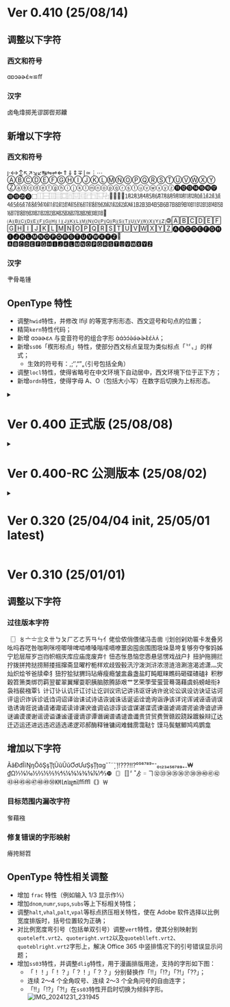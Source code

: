 # Ver 0.410 (25/08/14) 
 ## 调整以下字符
 ### 西文和符号
 ɑɒɔəɚέ≈≌ﬀ
 ### 汉字
 卤龟㸆掷羌谬踯辔郑齉
 ## 新增以下字符
 ### 西文和符号
 ȷ‧↔↕↖↗↘↙↹⇋⇌⇐⇑⇓⇕∓∣≃⋮⋯ⒶⒷⒸⒹⒺⒻⒼⒽⒾⒿⓀⓁⓂⓃⓄⓅⓆⓇⓈⓉⓊⓋⓌⓍⓎⓏⓐⓑⓒⓓⓔⓕⓖⓗⓘⓙⓚⓛⓜⓝⓞⓟⓠⓡⓢⓣⓤⓥⓦⓧⓨⓩ⓫⓬⓭⓮⓯⓰⓱⓲⓳⓴⓿⬚⿰⿱⿲⿳⿴⿵⿶⿷⿸⿹⿺⿻⿼⿽⿾⿿㋀㋁㋂㋃㋄㋅㋆㋇㋈㋉㋊㋋㍘㍙㍚㍛㍜㍝㍞㍟㍠㍡㍢㍣㍤㍥㍦㍧㍨㍩㍪㍫㍬㍭㍮㍯㍰㏠㏡㏢㏣㏤㏥㏦㏧㏨㏩㏪㏫㏬㏭㏮㏯㏰㏱㏲㏳㏴㏵㏶㏷㏸㏹㏺㏻㏼㏽㏾🄍🄐🄑🄒🄓🄔🄕🄖🄗🄘🄙🄚🄛🄜🄝🄞🄟🄠🄡🄢🄣🄤🄥🄦🄧🄨🄩🄯🄰🄱🄲🄳🄴🄵🄶🄷🄸🄹🄺🄻🄼🄽🄾🄿🅀🅁🅂🅃🅄🅅🅆🅇🅈🅉🅐🅑🅒🅓🅔🅕🅖🅗🅘🅙🅚🅛🅜🅝🅞🅟🅠🅡🅢🅣🅤🅥🅦🅧🅨🅩🅮🅰🅱🅲🅳🅴🅵🅶🅷🅸🅹🅺🅻🅼🅽🅾🅿🆀🆁🆂🆃🆄🆅🆆🆇🆈🆉
 ### 汉字
 ⺺⻣⻪锺
 ## OpenType 特性
 - 调整`hwid`特性，并修改 Ifijl 的等宽字形形态、西文逗号和句点的位置；
 - 精简`kern`特性代码；
 - 新增 ɑɔəɚɛʌ 与变音符号的组合字形 ɑ̀ɑ́ɔ̀ɔ́ə̀ə́ɚ̀ɚ́ɛ̀ɛ́ʌ̀ʌ́；
 - 新增`ss06`「楔形标点」特性，使部分西文标点呈现为类似标点「〝〞〟」的样式；
   - 生效的符号有：,;‘’‚“”„（引号包括全角）
 - 调整`locl`特性，使得省略号在中文环境下自动居中，西文环境下位于正下方；
 - 新增`ordn`特性，使得字母 A、O（包括大小写）在数字后切换为上标形态。

<details><summary>
  
# Ver 0.400 正式版 (25/08/08)
</summary>
 
 ## 调整以下字符
 倌匦场废扬拖拨挞捶撷杨梆棰殇汤泼涫涮潲炀烫璁畅疡疯砀绑缬肠荡荩觞讽豳逭铴飒飓饧 
 ## 新增以下字符
 ### 西文及符号
 İ⃝⃞Ⅿ〰̹〷〻㊟
 ### 简体版新增符号
 ㊞㊟㊣㊤㊥㊦㊧㊨ 
 ### 汉字
 㤘㧐㧟㸆䁖䏝䥽䦃丏僰匜厾叆呣唵嗐嗞嘚嘡嚄囧垱埵堉塆奭姮媭嫚屌峣嵖恓愔拃拤挦捯捽揳摽旸杻柈栟梿棁棻榖沨浕浥湉滃滪滫澥炘烜焗熜熥牁牂牤獴玕玙玠玡玥玦玭珰琤琫琯瑄璈璘璠璪瓘疭瘆盉眊眬睄祾秾窣 窸箓粿縠纴罽羑翚膙臜芼茀茓藠螠褟訚豨赟跐跶踒蹚蹽蹾郿鋆铻锜镚镠镴镵闿阇雱霨靰靸靿鞡鞧鞬颎颙饸饹馃骎魆鲀鳀鸮鸻鹐鹮齁齉𠳐𥻗𬉼 
 ## OpenType 新增特性
 - 新增汉字「印正上中下左右大小」+  「 ⃝」`U+20DD` 包围符号的组合字形；
 - 增加多重叹号和问号组合「？！！！」「？！！！！」「！！！！！」的自由连字。
 - 新增组合「！！！！！」对`ss03`「漫画标点符号」的支持。
</details>

<details><summary>
  
# Ver 0.400-RC 公测版本 (25/08/02)
</summary>
 
 ## 调整以下字符
 ### 西文与符号
 ¨´̈́΅⁺⁻₊₋⁈⁉ㄋㄓㄔㄗㄘㄞㄥㄩㄫㄭ㈠㈡㈢㈣㈩︖？
 ### 汉字
 #### 完整版
 丬为书买亠亮亻们伪侣俩俪俸倦偎偿傣傩傲兑养冖冗军冫凑凫凳函凿刂刭券刹剐割办劣劲劵勇匮华协卷叁叠吓吵咔哇哎哔啭啮嗓嗟嗷嘛嘤嚣囱圆圈坠垫埆埚塌墙夺奉奏妙娑娴宀**寀寘**少层嵯巅巢帮帼库廨弑弥径徭忄忾怂恸恽您悬悯惓惘愤懈扌扪抄拔拳捧掰揄揍搁搓搪摇撺攒敖斓斛新春杂条杪枞桷梏棒椿榈榘榛榻槎槲樯橱步毁毂毕氨氵汇沙泰泵泸泾洱浔涂涡涤润涧渗渝渺滇滕滨潍潞澜灬炒烃烛烨烷煞熬犭玺琏瑜瑳瑶畅疬痉痫瘘瘩癫皲皴眇眷着睐瞎瞒瞧瞬砂确碌磋磔磷礻祓祢祸秒秦称秽稳穑窝简篱系素索紫縢纛纟纪纱纵经绦绻缈缮耸聍聚胁胫脖腾臻舂舜舞舟舻艹苎苏荟荡莎莴蓁蓦蔷薪藤虾蚕蜗蜷蝓螯蟹衤裹褒览觚觜觞解触誊讠讫讶诌诬谣谰豢赉赍赘趋跋蹉蹋蹒蹿轻辆辏迈返迩遐遥遨邂邹郄鉴钅钞铝锅锉键镰问阎阏阑阒阔阖阙降隐雏雕颈颐颦飙饣驽骊骞鲁鳌鳖鳞鹞麟麾黻龀龃龄龆龈龉龊龋龌龛
 > 「寀」「寘」二字本不在目标范围内，但「铁蒺藜体」相关议题中涉及到该汉字，故做出修改。
 #### 仅简体版
 ㈦七似拟柒聚苡虍裹褒述骤
 ## 新增以下字符
 ### 西文
 ĈĉŜŝẐẑﬀ
 ### 汉字
 仃仨仫仵伢伥伧佟佤佧佴佾侉俅俜倌倜倮偌偾傧傺僦僬儇儋兕兖冁凇凼刖刿剜剡劁劂劐劓劢勐匦卟卣卺厍厣吒吖吣吲呃呋呔呖呤呦呲咂咚咝咣咦咭咴咻咿哌哏哐哒哓哕哙哚哜哝哞哧哳唑唛唢唣唪唰唷唼唿啁啉啐啕啵啶啷喁喈喏喑喔喱喵喹喽喾嗉嗌嗍嗑嗒嗖嗝嗥嗨嗪嗬嗲嗳嗵嘈嘌嘏嘞嘟嘣嘧嘬嘭噍噔噗噘噙噜噢噱噻噼嚅嚓嚯囔囝囡囫囵圊圩圪圬圯圳坌坜坨坫坭坳坶坻垅垆垌垡垧垭垲垴垸埏埕埙埝埤埭埯埸埽堍堞堠塄塍塥塬墀墁墉墚墼夔夤夼妗妞妩妫姗姘姝姣姹娈娌娓娣娲婊婕婺媲媵媸嫒嫘嫜嫠嫫嫱嬗嬴嬷孢孬宄宓尕尜尥屙屦岈岙岜岢岣岵岽峁峄峋峒峤崂崃崆崞崤崦崮崴崽崾嵇嵊嵛嵝嵫嵴嶙巯帔帱帻幛幞庀庋庥庳庹庾廑廒弈弪彀彘徉徜徵忉忐忑忪忭忮怍怵怼恧恹悝悱悻惝惬愦愫憝憷懵戆戕戗戢戤戥戬戽戾扃拚挢挲挹捃捋捭捱掊掭掮掼揎揞揠揲揸揿搋搌搛搠搡搿摁摅摒摞摭撄撖撙撷撸擀擐擗擤攉攥攮敉敫旎旖旮旯旰昝晡晷暌曛朊朐杌杩枘枨枰枵柃柙柽栊栝栳桉桊桕桫棰棼椐椟椤楂楗楦楱榀榇榉榍榫榭槔槠樘樨樾橐橛橥檑檫歆殓殛毪毵毹毽氅氆氇氍氕氘氙氚氡氩氪氽汆汊汔汩汴沅沔沣沩沭沲泐泔泖泠泫泮泶泺洇洎洚洧洮洹浈浍浞浠浼涑涔涞涠涫涿淝淠渌渎渑湄湓湔溆溧溱溴溻滏滗滟滠滹漤漪漭漯漶潆潢潲澉澌澍澧澶濉濞瀣瀵瀹灏灞炜炝炱炷烀烊焐焓焖焯焱煊煨煲煳煸煺熘熠熵爝牖牦牮牯牿犄犋犍犏犟犰犴犸狁狍狨狲狳狴狺狻猁猃猓猕猞猡猢猱猸猹獍獐獒獠獬獯獾玎玑玟玮珏珙珧珩琊琚琛琨琬琰瑗瑭瑷璀璁璇璐璜璨璩璺瓒瓞瓴瓿甏甙甾畀畈畎畲畹疃疖疰疴痄痖痤痦痧痱瘀瘃瘅瘊瘌瘐瘕瘗瘙瘛瘥瘭瘳瘵瘼瘿癀癃癍癔癯皤盱眙眚眢眭眵睃睽瞀瞌瞍瞟瞢瞵矬矸砀砉砑砗砘砜砝砟砣砩砬砭砹砻砼硇硌硐硪硭碜碡碥碲碹磉磙磲礅礓礞礤礴祆祛祜祧禚秭稂稃稆稣稹穸窀窆窠窨窬窳竽笪笫笮笱笸笾筇筘筠筢筲筻箅箐箢箨箬篚篪篼篾簋簌簏簖簦籼粑粞粼糁糇糈糌糍糗糨絷綦繇纥纨纾绂绉绋绌绔绠绡绨绱绲绺缂缃缇缋缌缍缏缑缜缡缣缫缱缳缵罄罡罱罾羟羧羰羼羿翥翮耖耠耢耥耦耧耩耱耵耷聃聩聱肀肜肟肫肷肼肽胂胍胗胨胩胬胭胲脎脒脘脞脬脲脶腙腚腠腩膑膦膪臁臌臬舡舢舨舭舯舴舾艄艉艋艏艴艽艿芄芈芊芎芏芑芗芘芡芤芨芩芪芮芴芷芾苁苄苈苊苋苕苘苠苤苷茇茈茌茚茛茭茳茺茼荃荑荜荥荩荪荬荭荮荽莒莘莛莜莩莰莶菀菔菝菡菥菪菸菹萁萆萏萑萘萜萦葑葙葚葜葳葶葸蒇蒈蒉蒌蒎蒗蒯蒺蒽蓓蓠蓥蓰蔌蔸蔹蔻蕖蕞蕤蕲蕹蕺蕻薅薏薷藿蘅蘧蘩蘼虢虬虮虺虼虿蚝蚧蚨蚱蚴蚵蚺蛐蛑蛘蛱蛳蛴蜇蜞蜢蜣蜮蜱蜾蝈蝤蝥蝰蝻蝽螅螈螋螓螗螨螬螭螵蟊蟑蟓蟛蟥蟪蟮蠃蠊蠓蠛蠲蠼袼裉裎裒裢裣裥裰裱褙褚褡褰襻觑觖觥觫觯觳訇訾诎诓诖诜诩诶诼诿谂谇谖谘谠谫谯谳豇豉豳贶赅赇赓赕赜趄趑趔趱趸趼趿跆跎跗跞跬跹跽踅踔踣踮踹踺踽蹀蹁蹩蹯蹰躐躜躞軎轫轱轵轷轺辁辋辚迓迕迤迨迮迳逄逦逭逯遄遛遢遴邈邋邕邗邙邛邝邬邰邳邴邶邺邾郇郏郐郓郗郜郦郫郯郾鄄鄞鄢鄣鄯鄱鄹酃酆酏酐酡酤酯酴酹酽酾醅醌醑醣醭醮銎鋈鍪鎏鏊鐾鑫钌钍钔钕钚钛钪钫钬钭钯钶钷钸钹钼钽铈铋铌铑铒铕铖铘铞铟铤铥铧铩铪铯铴铵铷铹铼铽锃锆锇锊锍锎锏锒锓锔锕锘锛锝锟锩锪锫锬锲锴锶锸锼锿镄镅镆镉镎镏镓镔镖镗镙镟镤镥镧镨镩镪镬镯镱镲镳闫闱闳闶阃阆阊阌阍阕阗阚阢阼阽陉陔陧陴隳雒雩靓鞒鞔鞯鞲韪韫顸顼颀颌颏颛颟颡颥飑飕飚飧餍饔饧饩饪饽馀馄馇馊馐馓馕驵驸驺骅骒骘骛骜骝骟骢骣骱骶骷骺髁髂髋髌髡髹鬈鬏魈鲅鲎鲐鲒鲕鲚鲞鲟鲠鲡鲢鲥鲦鲩鲮鲰鲳鲴鲺鲼鳊鳋鳎鳐鳓鳘鳙鳜鳝鸬鸲鸶鸸鸹鸺鹁鹂鹆鹇鹋鹌鹕鹚鹛鹣鹨鹱鹾麂麇麽黟黢黧黪鼋鼍鼐鼗鼙鼢鼯鼷鼹鼽齄龅龇
 > 仅限完整版：冤屠杓櫛
 ## 移除以下字符（仅限简体版）
 仮卆咜愑戝晥曵犂砡穀舩豼
 > 若需使用以上字符的字形，请使用完整版。
 ## OpenType 特性相关调整
 - 调整部分`dlig`特性自由连字，用于漫画排版用途，支持的字形如下：
   - 「大正」「明治」「昭和」「平成」「令和」年号合字竖排形式；
   - 连续 5 个全角叹号、多重叹号和问号组合「！！？」「！！！？」「？！！」的自由连字。
 - 新增`ss04`/`twid`和`ss05`/`qwid`特性，分别用于三分宽、四分宽数字及部分符号；
   - 支持三分宽数字及符号的符号：0123456789—-=,.()/:;·
   - 支持四分宽数字及符号的符号：0123456789—-=,.()/:;
 - 新增`chws`,`vchw`上下文标点半角间距特性；
 - 调整`hwid`,`fwid`,`pwid`特性，使得更多字符支持此特性；
   - 支持此特性的有：ASCII 所有字符、部分货币符号、常用标点符号、片假名。
</details>

<details><summary>
 
# Ver 0.320 (25/04/04 init, 25/05/01 latest)
</summary>

 ## 调整以下字符 
   ### 过往版本字符 
   #### 西文与符号 
   ˇˉˊˋ˙΄΅ΐάέήίΰνρσόύώƯưỚớỜờỞởỠỡỢợứỬửỮữỨỪừỰự
   #### 汉字 
   糸亵仿佣侗侧俪倘值倾偿傈傣傻僳儆兹凑凤删刽剀剐剑办务劳势匾协单卖卢卫厕厢叁另叼吓吨启吴呐呙呜呸咕咛咱哆响哎哪哼唉唤唬啃啊啥啦啪啬啸喂嗦嘎嘻嘿噶嚣嚷嚼园圣坍块坚坝坠坯坷垄垒垫埚埴堑墒墙墩备夯奂奋奖妆妇妒姬娱婴婶婷孽审宪宾尔尝尧屣屿岗峥嵘巩币师帕带帮幂开强录彻忏忾怀怃恻恿悫惊惋惦惫憨懒懲戋执抨抿拦拽挖挚挝挪捂捅捆换捣掂掇掐掺揍揪揭搐搞搪摆摔摹撂撇撑撬擞攒敌晌朵杀杂枣柰标栏树桌桨梆榈榘榨氖氟氢氧氨氮氰氲汇汹沉沏泷泾洁洼浆浊测涉涣涤涩淖渍渔渖渗湎湿溅滁滚满漳潋潞濒灬炔炕烂烘烛烤烦烫热烯烷焕爹牺狈狮猎玺璎瓠瓣瓤甩甭电疗疙疟疤疬疯痈痪痹瘫瘰癣皑监盔盘盼眨眯睬瞒瞪矗础硕确碉碘碳磷磺祸离秃秆种秫稳穑穷窍窑窜窝窦竞笺筛筷筹箦篓篡篱籁粪系紊素索紧紫累絮綮練縢縻繁纂纛绑缧缩罂罗罢耸聂聋联聪肃肾肿胁胜脍脏腊腭膛臃臊舀艳艹节芜芰苇茑茧荔荟荫药莆莴菏萝萧萨蓟蔫蔷蔺蕴蘑蘸虏虑虽虾蚕蛀蛊蛏蛰蜈蜓蜕蜗蜡蝇蝾螺衬衮袄袭裤褪诘责贤败账货贪贫贽赃资赆赈赉赌赎赙赚赝赠赡赵趟跃跑跸踌踢踩蹈蹋蹐蹒蹦蹬蹭蹿躺邢邮郑郴酝酮酱酿鉴铭锉队阱阳阴际陆陕陡陨隐隽雏雾霉靥靳靶颦飓飘骡鲧鸷齑
 > 除目标字汇汉字外，此更新还参照 Std 级别日文字体，修改以下表外字：兎囀訊訝謁賓類鴉
 ## 新增以下字符 
  ### 西文与符号 
  ĿŀŐőŶŷƗȲȳɄɒɔəɚɛɜɝɨɪɵɹʃʉʊʌʒʹˈˌ˪˫̣̤̦̉̍̈́͘ᴜḶḷṂṃṆṇṞṟṲṳẠạẢảẤấẦầẨẩẪẫẬậẮắẰằẲẳẴẵẶặẸẹẺẻẼẽỂểỄễỆệỈỉỊịỌọỎỏỐốỒồỔổỖỗỘộỚớỜờỞởỠỡỢợỤụỦủỨứỪừỬửỮữỰựỲỳỴỵỶỷỸỹ‵ⁿ⌃㊣㋿
  ### 汉字 
  凞匇卽姸寬幷徵擊昞曆栁歷淚溫狀瑢絜緣虛錄鍊靕朗﨑﨤謁逸𠮟
  ### 补充简体版缺失的字符
 检初救械享梅梁梦遭荷梯睛株爬桶焊梨桩兔磊歇梧梭梳犀梓桢梗坞桨瑙茁梢俨梆梵岫砥臾猷氦梏挛叟偬胯笞桷檗尻桴辶梃篥尢龠舁梠梼偰
</details>
 
# Ver 0.310 (25/01/01)
 ## 调整以下字符
 ### 过往版本字符
 〖〗〥〦〧〨〩〹ㄅㄆㄏㄛㄜㄞㄢㄣ亻佬侩侬俏偎储冯击凿刂划创剁劝匾卡发叠另吆吗吞呓咎咖咧咪唠唧啡啤啮喳嗓嗡嗦嘀嘹噩囟囤囱围图圾垛垦垮复够夯夺奓妈姊宁尬层屉岁岂岿帜帼庆库应庙庞废弃忄忸态怅恳恼您悫悬惩愣戏战户扌扭护拖拥拦拧拨拼挎挞捞掰搂摇撺斋显曜柠栀样欢歧毁毂汛泞泼浏浒浓涝涟涪涮渲渴滤潇灬灾灿炽烩爷爸牍牵犭狃狞狯狱猬玛玷瘠瘦瘾皱盅盎盏盐盯盹眶睐瞧码砸碟碴磕礻积秽穀笤箫类绑罚羁翌翟翠翼耀耍职胰脑脓腾舔艰艹艺荣荸莹萤营蓦蔼藉虞蚂螃衄衔衤袅裆裴襁覃讠计订讣认讥讦讧讨让讫训议讯记讲讳讴讶讷许讹论讼讽设访诀证诂诃评诅识诈诉诊诋诌词诏译诒诔试诗诘诙诚诛话诞诟诠诡询诣诤该详诧诨诫诬语诮误诰诱诲诳说诵请诸诹诺读诽课谀谁调谄谅谆谈谊谋谌谍谎谏谐谑谒谓谔谕谗谙谚谛谜谝谟谡谢谣谤谥谦谧谨谩谪谬谭谮谰谱谲谴谵谶贵贷贸费贺赣跤跷跺踱躲辩辽达迁迈运还进远违迟适选递逻邓郝酶释锉镛闼难雠雳霭鞑饣馍马鬓魃鲫鸠鸡鹦龛
 ## 增加以下字符
 ĂăĐđĨĩŊŋŎŏŞşŢţŨũŬŭƠơƯưȘșȚțɑɡˇˉˊˋ˙̣̦‼⁇⁈⁉⁰⁵⁶⁷⁸⁹⁺⁻₀₁₂₃₄₅₆₇₈₉₊₋₩₫Ω⅐⅑⅒⅓⅔⅕⅖⅗⅘⅙⅚⅛⅜⅝⅞⅟↉❿〘〙〚〛〞゙゚ゟ゠ヿ㉜㉝㉞㉟㊱㊲㊳㊴㊵㊶㊷㊸㊹㊺㊻㊼㊽㊾㊿㏎㏑㏒㏕ﬃﬄ｟｠￦
 ### 目标范围内漏改字符
 奓藉襁
 ### 修复错误的字形映射
 瘠挎掰笤
 ## OpenType 特性相关调整
   - 增加 `frac` 特性（例如输入 1/3 显示作⅓）
   - 增加`dnom`,`numr`,`sups`,`subs`等上下标相关特性；
   - 调整`halt`,`vhal`,`palt`,`vpal`等标点挤压相关特性，使在 Adobe 软件选择以比例宽度排版时，括号位置较为正确；
   - 对比例宽度弯引号（包括单双引号）调整`vert`特性，使其分别映射到`quoteleft.vrt2`、`quoteright.vrt2`以及`quoteblleft.vrt2`、`quoteblright.vrt2`字形上，解决 Office 365 中竖排情况下的引号错误显示问题；
   - 增加`ss03`特性，并调整`dlig`特性，用于漫画排版用途，支持的字形如下图： 
     - 「！！」「！？」「？！」「？？」分别替换作「‼」「⁉」「⁈」「⁇」；
     - 连续 2～4 个全角叹号、连续 2～3 个全角问号的自由连字；
     - 「‼」「⁉」「⁈」在`ss03`特性开启时切换为倾斜字形。
 ![IMG_20241231_231945](https://github.com/user-attachments/assets/d5da2b9d-84bd-4ba0-80be-638996570af1)
